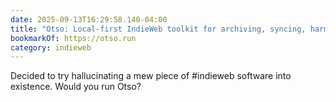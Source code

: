 ```yaml
---
date: 2025-09-13T16:29:58.140-04:00
title: "Otso: Local-first IndieWeb toolkit for archiving, syncing, harmonizing, and publishing your internet trails and streams."
bookmarkOf: https://otso.run
category: indieweb
---
```


Decided to try hallucinating a mew piece of #indieweb software into existence. Would you run Otso?
